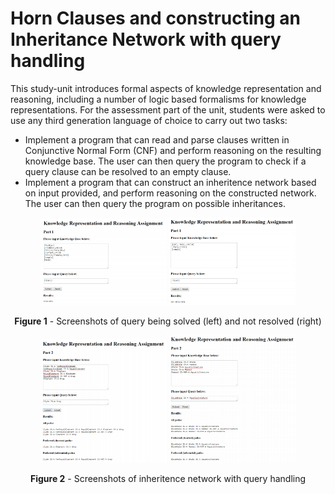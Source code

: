 # Horn Clauses and constructing an Inheritance Network with query handling

This study-unit introduces formal aspects of knowledge representation and reasoning, including a number of logic based formalisms for knowledge representations. For the assessment part of the unit, students were asked to use any third generation language of choice to carry out two tasks:
<ul>
<li>Implement a program that can read and parse clauses written in Conjunctive Normal Form (CNF) and perform reasoning on the resulting knowledge base. The user can then query the program to check if a query clause can be resolved to an empty clause.</li>
<li>Implement a program that can construct an inheritence network based on input provided, and perform reasoning on the constructed network. The user can then query the program on possible inheritances.</li>
</ul>

<p align="center">
  <img src="https://github.com/valerija-h/ICS1019-Assignment/blob/main/screenshots/part_1_solved.PNG" width="40%"/>
  <img src="https://github.com/valerija-h/ICS1019-Assignment/blob/main/screenshots/part_1_not_resolved.PNG" width="40%"/>
</p>
<p align="center"><b>Figure 1</b> - Screenshots of query being solved (left) and not resolved (right)</p>

<p align="center">
  <img src="https://github.com/valerija-h/ICS1019-Assignment/blob/main/screenshots/part_2_a.PNG" width="40%"/>
  <img src="https://github.com/valerija-h/ICS1019-Assignment/blob/main/screenshots/part_2_b.PNG" width="40%"/>
</p>
<p align="center"><b>Figure 2</b> - Screenshots of inheritence network with query handling</p>


